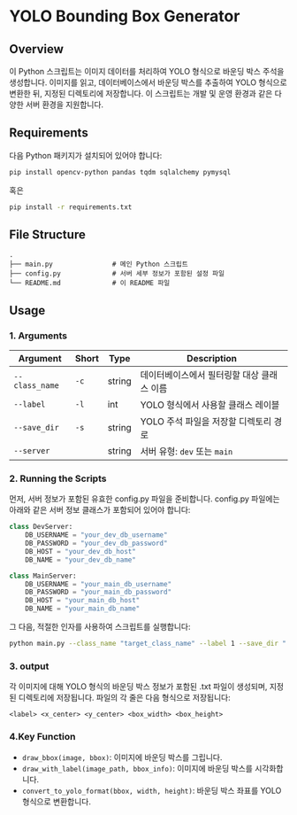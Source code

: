 # YOLO Bounding Box Generator

## Overview
이 Python 스크립트는 이미지 데이터를 처리하여 YOLO 형식으로 바운딩 박스 주석을 생성합니다. 이미지를 읽고, 데이터베이스에서 바운딩 박스를 추출하여 YOLO 형식으로 변환한 뒤, 지정된 디렉토리에 저장합니다. 이 스크립트는 개발 및 운영 환경과 같은 다양한 서버 환경을 지원합니다.

## Requirements
다음 Python 패키지가 설치되어 있어야 합니다:

```bash
pip install opencv-python pandas tqdm sqlalchemy pymysql
```
혹은
```bash
pip install -r requirements.txt
```

## File Structure
```
.
├── main.py               # 메인 Python 스크립트
├── config.py             # 서버 세부 정보가 포함된 설정 파일
└── README.md             # 이 README 파일
```

## Usage
### 1. Arguments
| Argument      | Short | Type   | Description                                           |
|---------------|-------|--------|-------------------------------------------------------|
| `--class_name`| `-c`  | string | 데이터베이스에서 필터링할 대상 클래스 이름            |
| `--label`     | `-l`  | int    | YOLO 형식에서 사용할 클래스 레이블                    |
| `--save_dir`  | `-s`  | string | YOLO 주석 파일을 저장할 디렉토리 경로                 |
| `--server`    |       | string | 서버 유형: `dev` 또는 `main`                          |

### 2. Running the Scripts
먼저, 서버 정보가 포함된 유효한 config.py 파일을 준비합니다. config.py 파일에는 아래와 같은 서버 정보 클래스가 포함되어 있어야 합니다:
```python
class DevServer:
    DB_USERNAME = "your_dev_db_username"
    DB_PASSWORD = "your_dev_db_password"
    DB_HOST = "your_dev_db_host"
    DB_NAME = "your_dev_db_name"

class MainServer:
    DB_USERNAME = "your_main_db_username"
    DB_PASSWORD = "your_main_db_password"
    DB_HOST = "your_main_db_host"
    DB_NAME = "your_main_db_name"
```
그 다음, 적절한 인자를 사용하여 스크립트를 실행합니다:
```bash
python main.py --class_name "target_class_name" --label 1 --save_dir "./output" --server "dev"
```
### 3. output
각 이미지에 대해 YOLO 형식의 바운딩 박스 정보가 포함된 .txt 파일이 생성되며, 지정된 디렉토리에 저장됩니다. 파일의 각 줄은 다음 형식으로 저장됩니다:
```
<label> <x_center> <y_center> <box_width> <box_height>
```

### 4.Key Function
- `draw_bbox(image, bbox)`: 이미지에 바운딩 박스를 그립니다.
- `draw_with_label(image_path, bbox_info)`: 이미지에 바운딩 박스를 시각화합니다.
- `convert_to_yolo_format(bbox, width, height)`: 바운딩 박스 좌표를 YOLO 형식으로 변환합니다.